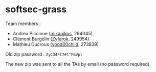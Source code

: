 # softsec-grass

Team members :
- Andrea Piccione ([mikanikos](https://github.com/mikanikos), 294045)
- Clément Burgelin ([Zyfarok](https://github.com/Zyfarok), 249954)
- Mathieu Ducroux ([vood00child](https://github.com/vood00child), 273839)

Old zip password :
`2yC34*t7#1^F&Vpl`

The new zip was sent to all the TAs by email (no password required).
